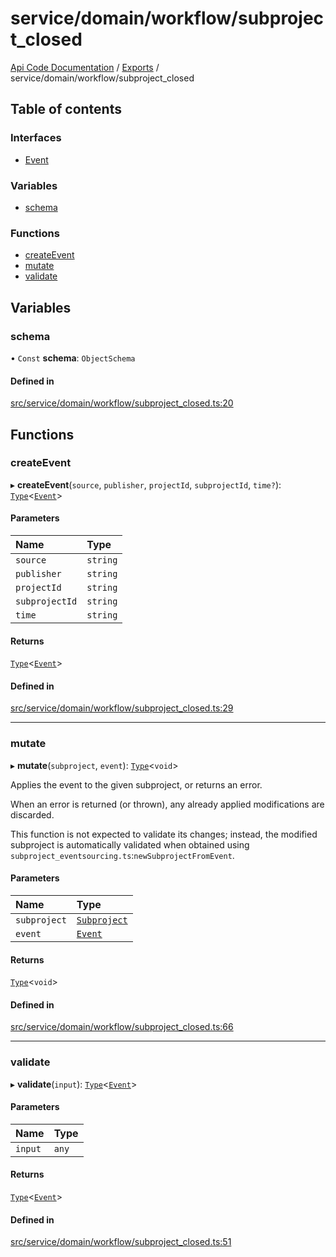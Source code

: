 # service/domain/workflow/subproject\_closed
 
[Api Code Documentation](../README.md) / [Exports](../modules.md) / service/domain/workflow/subproject\_closed

## Table of contents

### Interfaces

- [Event](../interfaces/service_domain_workflow_subproject_closed.Event.md)

### Variables

- [schema](service_domain_workflow_subproject_closed.md#schema)

### Functions

- [createEvent](service_domain_workflow_subproject_closed.md#createevent)
- [mutate](service_domain_workflow_subproject_closed.md#mutate)
- [validate](service_domain_workflow_subproject_closed.md#validate)

## Variables

### schema

• `Const` **schema**: `ObjectSchema`

#### Defined in

[src/service/domain/workflow/subproject_closed.ts:20](https://github.com/openkfw/TruBudget/blob/f6ee764/api/src/service/domain/workflow/subproject_closed.ts#L20)

## Functions

### createEvent

▸ **createEvent**(`source`, `publisher`, `projectId`, `subprojectId`, `time?`): [`Type`](result.md#type)<[`Event`](../interfaces/service_domain_workflow_subproject_closed.Event.md)\>

#### Parameters

| Name | Type |
| :------ | :------ |
| `source` | `string` |
| `publisher` | `string` |
| `projectId` | `string` |
| `subprojectId` | `string` |
| `time` | `string` |

#### Returns

[`Type`](result.md#type)<[`Event`](../interfaces/service_domain_workflow_subproject_closed.Event.md)\>

#### Defined in

[src/service/domain/workflow/subproject_closed.ts:29](https://github.com/openkfw/TruBudget/blob/f6ee764/api/src/service/domain/workflow/subproject_closed.ts#L29)

___

### mutate

▸ **mutate**(`subproject`, `event`): [`Type`](result.md#type)<`void`\>

Applies the event to the given subproject, or returns an error.

When an error is returned (or thrown), any already applied modifications are
discarded.

This function is not expected to validate its changes; instead, the modified
subproject is automatically validated when obtained using
`subproject_eventsourcing.ts`:`newSubprojectFromEvent`.

#### Parameters

| Name | Type |
| :------ | :------ |
| `subproject` | [`Subproject`](../interfaces/service_domain_workflow_subproject.Subproject.md) |
| `event` | [`Event`](../interfaces/service_domain_workflow_subproject_closed.Event.md) |

#### Returns

[`Type`](result.md#type)<`void`\>

#### Defined in

[src/service/domain/workflow/subproject_closed.ts:66](https://github.com/openkfw/TruBudget/blob/f6ee764/api/src/service/domain/workflow/subproject_closed.ts#L66)

___

### validate

▸ **validate**(`input`): [`Type`](result.md#type)<[`Event`](../interfaces/service_domain_workflow_subproject_closed.Event.md)\>

#### Parameters

| Name | Type |
| :------ | :------ |
| `input` | `any` |

#### Returns

[`Type`](result.md#type)<[`Event`](../interfaces/service_domain_workflow_subproject_closed.Event.md)\>

#### Defined in

[src/service/domain/workflow/subproject_closed.ts:51](https://github.com/openkfw/TruBudget/blob/f6ee764/api/src/service/domain/workflow/subproject_closed.ts#L51)
